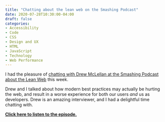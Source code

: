```yaml
---
title: "Chatting about the lean web on the Smashing Podcast"
date: 2020-07-28T10:30:00-04:00
draft: false
categories:
- Accessibility
- Code
- CSS
- Design and UX
- HTML
- JavaScript
- Technology
- Web Performance
---
```


I had the pleasure of [chatting with Drew McLellan at the Smashing Podcast about the Lean Web](https://podcast.smashingmagazine.com/episodes/are-modern-best-practices-bad-for-the-web-with-chris-ferdinandi) this week.

Drew and I talked about how modern best practices may actually be hurting the web, and result in a worse experience for both our users *and* us as developers. Drew is an amazing interviewer, and I had a delightful time chatting with.

**[Click here to listen to the episode.](https://podcast.smashingmagazine.com/episodes/are-modern-best-practices-bad-for-the-web-with-chris-ferdinandi)**